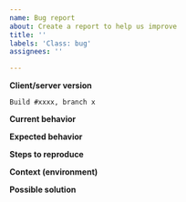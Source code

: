 ```yaml
---
name: Bug report
about: Create a report to help us improve
title: ''
labels: 'Class: bug'
assignees: ''

---
```


<!-- 🚨 STOP 🚨 STOP 🚨 STOP 🚨

Before you post an issue, make sure you've read quick introduction to our bug tracker:
  * https://github.com/altmp/altv-issues/blob/master/README.MD

Please fill in the *entire* template below. -->

**Client/server version**
<!-- Replace 'x' with proper data; e.g. “#1271, branch release” -->
`Build #xxxx, branch x`

**Current behavior**
<!--- Tell us what happens currently -->

**Expected behavior**
<!--- Tell us what should happen -->

**Steps to reproduce**
<!--- Provide a link to a live example or an unambiguous set of steps to
      reproduce this bug. Include code to reproduce, if relevant -->

**Context (environment)**
<!--- How has this issue affected you? What are you trying to accomplish?
      Providing context helps us come up with a solution that is most useful in the real world -->

**Possible solution**
<!--- Not obligatory, but suggest a fix/reason for the bug -->
